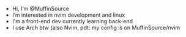 - Hi, I’m @MuffinSource
- I’m interested in nvim development and linux
- I'm a front-end dev currently learning back-end
- I use Arch btw (also Nvim, pdt: my config is on MuffinSource/nvim

